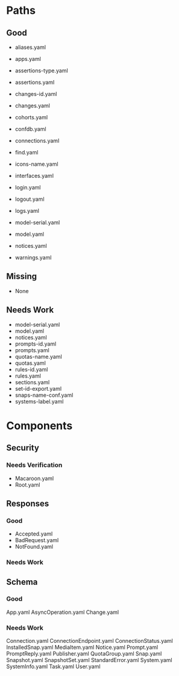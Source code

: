 # Paths
## Good
- aliases.yaml
- apps.yaml
- assertions-type.yaml
- assertions.yaml
- changes-id.yaml
- changes.yaml
- cohorts.yaml
- confdb.yaml
- connections.yaml
- find.yaml
- icons-name.yaml
- interfaces.yaml
- login.yaml
- logout.yaml
- logs.yaml
- model-serial.yaml
- model.yaml
- notices.yaml

- warnings.yaml

## Missing
- None

## Needs Work
- model-serial.yaml
- model.yaml
- notices.yaml
- prompts-id.yaml
- prompts.yaml
- quotas-name.yaml
- quotas.yaml
- rules-id.yaml
- rules.yaml
- sections.yaml
- set-id-export.yaml
- snaps-name-conf.yaml
- systems-label.yaml

# Components
## Security
### Needs Verification
- Macaroon.yaml
- Root.yaml

## Responses
### Good
- Accepted.yaml
- BadRequest.yaml
- NotFound.yaml

### Needs Work

## Schema
### Good
App.yaml
AsyncOperation.yaml
Change.yaml

### Needs Work
Connection.yaml
ConnectionEndpoint.yaml
ConnectionStatus.yaml
InstalledSnap.yaml
MediaItem.yaml
Notice.yaml
Prompt.yaml
PromptReply.yaml
Publisher.yaml
QuotaGroup.yaml
Snap.yaml
Snapshot.yaml
SnapshotSet.yaml
StandardError.yaml
System.yaml
SystemInfo.yaml
Task.yaml
User.yaml